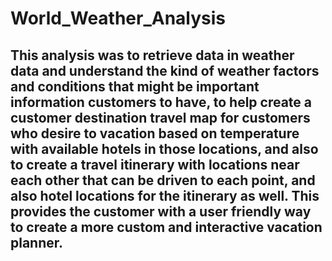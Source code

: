# World_Weather_Analysis

## This analysis was to retrieve data in weather data and understand the kind of weather factors and conditions that might be important information customers to have, to help create a customer destination travel map for customers who desire to vacation based on temperature with available hotels in those locations, and also to create a travel itinerary with locations near each other that can be driven to each point, and also hotel locations for the itinerary as well. This provides the customer with a user friendly way to create a more custom and interactive vacation planner. 
